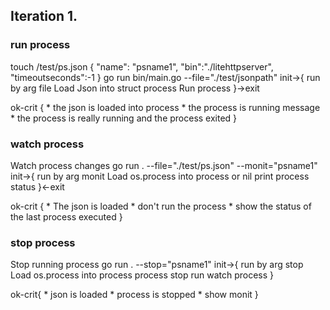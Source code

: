 ## Iteration 1.

### run process
touch /test/ps.json
{
    "name": "psname1",
    "bin":"./litehttpserver",
    "timeoutseconds":-1
}
go run bin/main.go --file="./test/jsonpath"
init->{
run by arg file
Load Json into struct process
Run process
}->exit

ok-crit {
    * the json is loaded into process
    * the process is running message
    * the process is really running and the process exited
}

### watch process

Watch process changes
go run . --file="./test/ps.json" --monit="psname1"
init->{
    run by arg monit
    Load os.process into process or nil
    print process status
}<-exit

ok-crit {
    * The json is loaded
    * don't run the process
    * show the status of the last process executed
}

### stop process
Stop running process
go run . --stop="psname1"
init->{
    run by arg stop
    Load os.process into process
    process stop
    run watch process
}

ok-crit{
    * json is loaded
    * process is stopped
    * show monit
}
